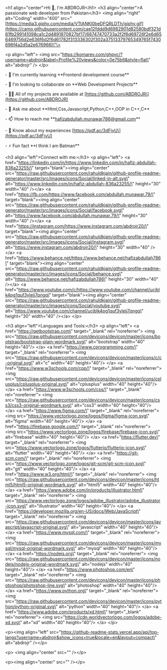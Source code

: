 \<h1 align=\"center\"\>Hi 👋, I\'m ABDROJR\</h1\> \<h3
align=\"center\"\>A passionate web developer from Pakistan\</h3\> \<img
align=\"right\" alt=\"Coding\" width=\"400\"
src=\"[https://media3.giphy.com/media/VTtANKl0beDFQRLDTh/giphy.gif](https://camo.githubusercontent.com/cae12fddd9d6982901d82580bdf321d81fb299141098ca1c2d4891870827bf17/68747470733a2f2f6d69726f2e6d656469756d2e636f6d2f6d61782f313336302f302a37513379765349765f7430696f4a2d5a2e676966)\"\>

\<p align=\"left\"\> \<img
src=\"https://komarev.com/ghpvc/?username=abdrojr&label=Profile%20views&color=0e75b6&style=flat\"
alt=\"abdrojr\" /\> \</p\>

\- 🌱 I'm currently learning \*\*Frontend development course\*\*

\- 👯 I'm looking to collaborate on \*\*Web Development Projects\*\*

\- 👨‍💻 All of my projects are available at
\[https://github.com/ABDROJR\](https://github.com/ABDROJR)

\- 💬 Ask me about \*\*Html,Css,Javascript,Python,C++,OOP in C++,C\*\*

\- 📫 How to reach me \*\*hafizabdullah.munawar786@gmail.com\*\*

\- 📄 Know about my experiences
\[https://pdf.ac/3dFjyU\](https://pdf.ac/3dFjyU)

\- ⚡ Fun fact \*\*I think I am Batman\*\*

\<h3 align=\"left\"\>Connect with me:\</h3\> \<p align=\"left\"\> \<a
href=\"https://linkedin.com/in/https://www.linkedin.com/in/hafiz-abdullah-836a23255/\"
target=\"blank\"\>\<img align=\"center\"
src=\"https://raw.githubusercontent.com/rahuldkjain/github-profile-readme-generator/master/src/images/icons/Social/linked-in-alt.svg\"
alt=\"https://www.linkedin.com/in/hafiz-abdullah-836a23255/\"
height=\"30\" width=\"40\" /\>\</a\> \<a
href=\"https://fb.com/https://www.facebook.com/abdullah.munawar.79/\"
target=\"blank\"\>\<img align=\"center\"
src=\"https://raw.githubusercontent.com/rahuldkjain/github-profile-readme-generator/master/src/images/icons/Social/facebook.svg\"
alt=\"https://www.facebook.com/abdullah.munawar.79/\" height=\"30\"
width=\"40\" /\>\</a\> \<a
href=\"https://instagram.com/https://www.instagram.com/abdrojr20/\"
target=\"blank\"\>\<img align=\"center\"
src=\"https://raw.githubusercontent.com/rahuldkjain/github-profile-readme-generator/master/src/images/icons/Social/instagram.svg\"
alt=\"https://www.instagram.com/abdrojr20/\" height=\"30\" width=\"40\"
/\>\</a\> \<a
href=\"https://www.behance.net/https://www.behance.net/hafizabdullah786\"
target=\"blank\"\>\<img align=\"center\"
src=\"https://raw.githubusercontent.com/rahuldkjain/github-profile-readme-generator/master/src/images/icons/Social/behance.svg\"
alt=\"https://www.behance.net/hafizabdullah786\" height=\"30\"
width=\"40\" /\>\</a\> \<a
href=\"https://www.youtube.com/c/https://www.youtube.com/channel/ucjblk4pg1quf3ylejj7qngq\"
target=\"blank\"\>\<img align=\"center\"
src=\"https://raw.githubusercontent.com/rahuldkjain/github-profile-readme-generator/master/src/images/icons/Social/youtube.svg\"
alt=\"https://www.youtube.com/channel/ucjblk4pg1quf3ylejj7qngq\"
height=\"30\" width=\"40\" /\>\</a\> \</p\>

\<h3 align=\"left\"\>Languages and Tools:\</h3\> \<p align=\"left\"\>
\<a href=\"https://getbootstrap.com\" target=\"\_blank\"
rel=\"noreferrer\"\> \<img
src=\"https://raw.githubusercontent.com/devicons/devicon/master/icons/bootstrap/bootstrap-plain-wordmark.svg\"
alt=\"bootstrap\" width=\"40\" height=\"40\"/\> \</a\> \<a
href=\"https://www.cprogramming.com/\" target=\"\_blank\"
rel=\"noreferrer\"\> \<img
src=\"https://raw.githubusercontent.com/devicons/devicon/master/icons/c/c-original.svg\"
alt=\"c\" width=\"40\" height=\"40\"/\> \</a\> \<a
href=\"https://www.w3schools.com/cpp/\" target=\"\_blank\"
rel=\"noreferrer\"\> \<img
src=\"https://raw.githubusercontent.com/devicons/devicon/master/icons/cplusplus/cplusplus-original.svg\"
alt=\"cplusplus\" width=\"40\" height=\"40\"/\> \</a\> \<a
href=\"https://www.w3schools.com/css/\" target=\"\_blank\"
rel=\"noreferrer\"\> \<img
src=\"https://raw.githubusercontent.com/devicons/devicon/master/icons/css3/css3-original-wordmark.svg\"
alt=\"css3\" width=\"40\" height=\"40\"/\> \</a\> \<a
href=\"https://www.figma.com/\" target=\"\_blank\" rel=\"noreferrer\"\>
\<img src=\"https://www.vectorlogo.zone/logos/figma/figma-icon.svg\"
alt=\"figma\" width=\"40\" height=\"40\"/\> \</a\> \<a
href=\"https://firebase.google.com/\" target=\"\_blank\"
rel=\"noreferrer\"\> \<img
src=\"https://www.vectorlogo.zone/logos/firebase/firebase-icon.svg\"
alt=\"firebase\" width=\"40\" height=\"40\"/\> \</a\> \<a
href=\"https://flutter.dev\" target=\"\_blank\" rel=\"noreferrer\"\>
\<img
src=\"https://www.vectorlogo.zone/logos/flutterio/flutterio-icon.svg\"
alt=\"flutter\" width=\"40\" height=\"40\"/\> \</a\> \<a
href=\"https://git-scm.com/\" target=\"\_blank\" rel=\"noreferrer\"\>
\<img src=\"https://www.vectorlogo.zone/logos/git-scm/git-scm-icon.svg\"
alt=\"git\" width=\"40\" height=\"40\"/\> \</a\> \<a
href=\"https://www.w3.org/html/\" target=\"\_blank\"
rel=\"noreferrer\"\> \<img
src=\"https://raw.githubusercontent.com/devicons/devicon/master/icons/html5/html5-original-wordmark.svg\"
alt=\"html5\" width=\"40\" height=\"40\"/\> \</a\> \<a
href=\"https://www.adobe.com/in/products/illustrator.html\"
target=\"\_blank\" rel=\"noreferrer\"\> \<img
src=\"https://www.vectorlogo.zone/logos/adobe_illustrator/adobe_illustrator-icon.svg\"
alt=\"illustrator\" width=\"40\" height=\"40\"/\> \</a\> \<a
href=\"https://developer.mozilla.org/en-US/docs/Web/JavaScript\"
target=\"\_blank\" rel=\"noreferrer\"\> \<img
src=\"https://raw.githubusercontent.com/devicons/devicon/master/icons/javascript/javascript-original.svg\"
alt=\"javascript\" width=\"40\" height=\"40\"/\> \</a\> \<a
href=\"https://www.mysql.com/\" target=\"\_blank\" rel=\"noreferrer\"\>
\<img
src=\"https://raw.githubusercontent.com/devicons/devicon/master/icons/mysql/mysql-original-wordmark.svg\"
alt=\"mysql\" width=\"40\" height=\"40\"/\> \</a\> \<a
href=\"https://nodejs.org\" target=\"\_blank\" rel=\"noreferrer\"\>
\<img
src=\"https://raw.githubusercontent.com/devicons/devicon/master/icons/nodejs/nodejs-original-wordmark.svg\"
alt=\"nodejs\" width=\"40\" height=\"40\"/\> \</a\> \<a
href=\"https://www.photoshop.com/en\" target=\"\_blank\"
rel=\"noreferrer\"\> \<img
src=\"https://raw.githubusercontent.com/devicons/devicon/master/icons/photoshop/photoshop-line.svg\"
alt=\"photoshop\" width=\"40\" height=\"40\"/\> \</a\> \<a
href=\"https://www.python.org\" target=\"\_blank\" rel=\"noreferrer\"\>
\<img
src=\"https://raw.githubusercontent.com/devicons/devicon/master/icons/python/python-original.svg\"
alt=\"python\" width=\"40\" height=\"40\"/\> \</a\> \<a
href=\"https://www.adobe.com/products/xd.html\" target=\"\_blank\"
rel=\"noreferrer\"\> \<img
src=\"https://cdn.worldvectorlogo.com/logos/adobe-xd.svg\" alt=\"xd\"
width=\"40\" height=\"40\"/\> \</a\> \</p\>

\<p\>\<img align=\"left\"
src=\"https://github-readme-stats.vercel.app/api/top-langs?username=abdrojr&show_icons=true&locale=en&layout=compact\"
alt=\"abdrojr\" /\>\</p\>

\<p\>&nbsp;\<img align=\"center\" src=\"\" /\>\</p\>

\<p\>\<img align=\"center\" src=\"\" /\>\</p\>
